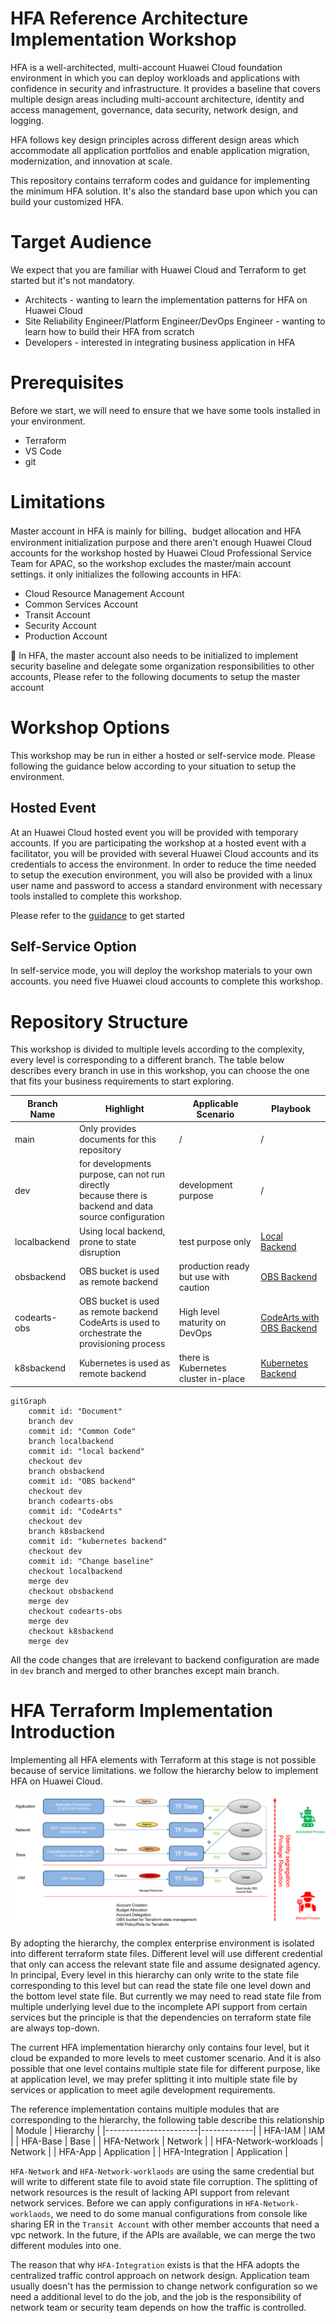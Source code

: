 # HFA Reference Architecture Implementation Workshop

HFA is a well-architected, multi-account Huawei Cloud foundation environment in which you can deploy workloads and applications with confidence in security and infrastructure. It provides a baseline that covers multiple design areas including multi-account architecture, identity and access management, governance, data security, network design, and logging.

HFA follows key design principles across different design areas which accommodate all application portfolios and enable application migration, modernization, and innovation at scale.

This repository contains terraform codes and guidance for implementing the minimum HFA solution. It's also the standard base upon which you can build your customized HFA.

# Target Audience

We expect that you are familiar with Huawei Cloud and Terraform to get started but it's not mandatory.
* Architects - wanting to learn the implementation patterns for HFA on Huawei Cloud
* Site Reliability Engineer/Platform Engineer/DevOps Engineer - wanting to learn how to build their HFA from scratch
* Developers - interested in integrating business application in HFA

# Prerequisites
Before we start, we will need to ensure that we have some tools installed in your environment.
* Terraform
* VS Code
* git

# Limitations
Master account in HFA is mainly for billing、budget allocation and HFA environment initialization purpose and there aren't enough Huawei Cloud accounts for the workshop hosted by Huawei Cloud Professional Service Team for APAC, so the workshop excludes the master/main account settings. it only initializes the following accounts in HFA:
* Cloud Resource Management Account
* Common Services Account
* Transit Account
* Security Account
* Production Account

:high_brightness: In HFA, the master account also needs to be initialized to implement security baseline and delegate some organization responsibilities to other accounts, Please refer to the following documents to setup the master account

# Workshop Options
This workshop may be run in either a hosted or self-service mode. Please following the guidance below according to your situation to setup the environment.

## Hosted Event
At an Huawei Cloud hosted event you will be provided with temporary accounts. If you are participating the workshop at a hosted event with a facilitator, you will be provided with several Huawei Cloud accounts and its credentials to access the environment. In order to reduce the time needed to setup the execution environment, you will also be provided with a linux user name and password to access a standard environment with necessary tools installed to complete this workshop.

Please refer to the [guidance](./vscode_remote_server.md) to get started

## Self-Service Option
In self-service mode, you will deploy the workshop materials to your own accounts. you need five Huawei cloud accounts to complete this workshop.

# Repository Structure
This workshop is divided to multiple levels according to the complexity, every level is corresponding to a different branch. The table below describes  every branch in use in this workshop, you can choose the one that fits your business requirements to start exploring.

| Branch Name | Highlight | Applicable Scenario | Playbook |
| ----------- | --------- | --------------------| ---------|
| main | Only provides documents for this repository | / | / |
| dev  | for developments purpose, can not run directly<br>because there is backend and data source configuration | development purpose | / |
| localbackend | Using local backend, prone to state disruption | test purpose only | [Local Backend](./localbackend.md) |
| obsbackend | OBS bucket is used as remote backend | production ready but use with caution | [OBS Backend](./obsbackend.md) |
| codearts-obs | OBS bucket is used as remote backend<br>CodeArts is used to orchestrate the provisioning process | High level maturity on DevOps | [CodeArts with OBS Backend](./codearts-obs.md) |
| k8sbackend | Kubernetes is used as remote backend | there is Kubernetes cluster in-place | [Kubernetes Backend](./k8sbackend.md) |

```mermaid
gitGraph
    commit id: "Document"
    branch dev
    commit id: "Common Code"
    branch localbackend
    commit id: "local backend"
    checkout dev
    branch obsbackend
    commit id: "OBS backend"
    checkout dev
    branch codearts-obs
    commit id: "CodeArts"
    checkout dev
    branch k8sbackend
    commit id: "kubernetes backend"
    checkout dev
    commit id: "Change baseline"
    checkout localbackend
    merge dev
    checkout obsbackend
    merge dev
    checkout codearts-obs
    merge dev
    checkout k8sbackend
    merge dev
```

All the code changes that are irrelevant to backend configuration are made in `dev` branch and merged to other branches except main branch.

# HFA Terraform Implementation Introduction
Implementing all HFA elements with Terraform at this stage is not possible because of service limitations. we follow the hierarchy below to implement HFA on Huawei Cloud.

![HFA-Hierarchy](./images/hfa_implementation_hierarchy.png)

By adopting the hierarchy, the complex enterprise environment is isolated into different terraform state files. Different level will use different credential that only can access the relevant state file and assume designated agency. In principal, Every level in this hierarchy can only write to the state file corresponding to this level but can read the state file one level down and the bottom level state file. But currently we may need to read state file from multiple underlying level due to the incomplete API support from certain services but the principle is that the dependencies on terraform state file are always top-down.

The current HFA implementation hierarchy only contains four level, but it cloud be expanded to more levels to meet customer scenario. And it is also possible that one level contains multiple state file for different purpose, like at application level, we may prefer splitting it into multiple state file by services or application to meet agile development requirements.
 
The reference implementation contains multiple modules that are corresponding to the hierarchy, the following table describe this relationship
| Module                | Hierarchy   |
|-----------------------|-------------|
| HFA-IAM               | IAM         |
| HFA-Base              | Base        |
| HFA-Network           | Network     |
| HFA-Network-workloads | Network     |
| HFA-App               | Application |
| HFA-Integration       | Application |

`HFA-Network` and `HFA-Network-worklaods` are using the same credential but will write to different state file to avoid state file corruption. The splitting of network resources is the result of lacking API support from relevant network services. Before we can apply configurations in `HFA-Network-worklaods`, we need to do some manual configurations from console like sharing ER in the `Transit Account` with other member accounts that need a vpc network. In the future, if the APIs are available, we can merge the two different modules into one.

The reason that why `HFA-Integration` exists is that the HFA adopts the centralized traffic control approach on network design. Application team usually doesn't has the permission to change network configuration so we need a additional level to do the job, and the job is the responsibility of network team or security team depends on how the traffic is controlled.